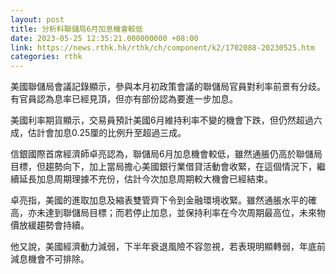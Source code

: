```yaml
---
layout: post
title: 分析料聯儲局6月加息機會較低
date: 2023-05-25 12:35:21.000000000 +08:00
link: https://news.rthk.hk/rthk/ch/component/k2/1702088-20230525.htm
categories: rthk
---
```


美國聯儲局會議記錄顯示，參與本月初政策會議的聯儲局官員對利率前景有分歧。有官員認為息率已經見頂，但亦有部份認為要進一步加息。

美國利率期貨顯示，交易員預計美國6月維持利率不變的機會下跌，但仍然超過六成，估計會加息0.25厘的比例升至超過三成。

信銀國際首席經濟師卓亮認為，聯儲局6月加息機會較低，雖然通脹仍高於聯儲局目標，但趨勢向下，加上當局擔心美國銀行業借貸活動會收緊，在這個情況下，繼續延長加息周期理據不充份，估計今次加息周期較大機會已經結束。

卓亮指，美國的進取加息及縮表雙管齊下令到金融環境收緊。雖然通脹水平的確高，亦未達到聯儲局目標；而若停止加息，並保持利率在今次周期最高位，未來物價放緩趨勢會持續。

他又說，美國經濟動力減弱，下半年衰退風險不容忽視，若表現明顯轉弱，年底前減息機會不可排除。
